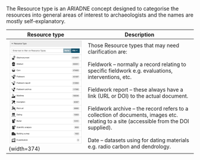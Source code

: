 The Resource type is an ARIADNE concept designed to categorise the resources into general areas of interest to archaeologists and the names are mostly self-explanatory.

| Resource type | Description |
| ----------- | ----------- |
| ![alt text](../assets/21-Resource-types.png) {width=374} | Those Resource types that may need clarification are: <Br><Br>Fieldwork – normally a record relating to specific fieldwork e.g. evaluations, interventions, etc.<Br><Br>Fieldwork report – these always have a link (URL or DOI) to the actual document.<Br><Br>Fieldwork archive – the record refers to a collection of documents, images etc. relating to a site (accessible from the DOI supplied).<Br><Br>Date – datasets using for dating materials e.g. radio carbon and dendrology. |

